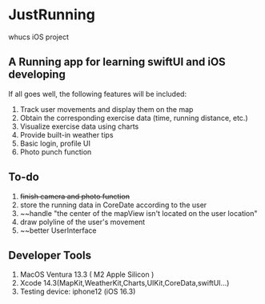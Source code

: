 # JustRunning
whucs iOS project
## A Running app for learning swiftUI and iOS developing
If all goes well, the following features will be included:
  1. Track user movements and display them on the map
  2. Obtain the corresponding exercise data (time, running distance, etc.)
  3. Visualize exercise data using charts
  4. Provide built-in weather tips
  5. Basic login, profile UI
  6. Photo punch function
## To-do
  1. ~~finish camera and photo function~~
  2. store the running data in CoreDate according to the user
  3. ~~handle "the center of the mapView isn't located on the user location"
  4. draw polyline of the user's movement
  5. ~~better UserInterface

## Developer Tools
  1. MacOS Ventura 13.3 ( M2 Apple Silicon )
  2. Xcode 14.3(MapKit,WeatherKit,Charts,UIKit,CoreData,swiftUI...)
  3. Testing device: iphone12 (iOS 16.3)
